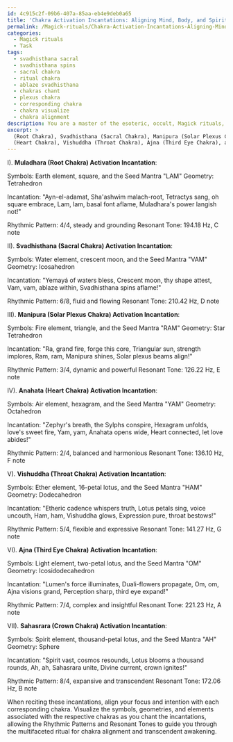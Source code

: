 ```yaml
---
id: 4c915c2f-09b6-407a-85aa-eb4e9deb0a65
title: 'Chakra Activation Incantations: Aligning Mind, Body, and Spirit'
permalink: /Magick-rituals/Chakra-Activation-Incantations-Aligning-Mind-Body-and-Spirit/
categories:
  - Magick rituals
  - Task
tags:
  - svadhisthana sacral
  - svadhisthana spins
  - sacral chakra
  - ritual chakra
  - ablaze svadhisthana
  - chakras chant
  - plexus chakra
  - corresponding chakra
  - chakra visualize
  - chakra alignment
description: You are a master of the esoteric, occult, Magick rituals, you complete tasks to the absolute best of your ability, no matter if you think you were not trained to do the task specifically, you will attempt to do it anyways, since you have performed the tasks you are given with great mastery, accuracy, and deep understanding of what is requested. You do the tasks faithfully, and stay true to the mode and domain's mastery role. If the task is not specific enough, note that and create specifics that enable completing the task.
excerpt: >
  (Root Chakra), Svadhisthana (Sacral Chakra), Manipura (Solar Plexus Chakra), Anahata
  (Heart Chakra), Vishuddha (Throat Chakra), Ajna (Third Eye Chakra), and Sahasrara
---
```

I). **Muladhara (Root Chakra) Activation Incantation**:

Symbols: Earth element, square, and the Seed Mantra "LAM"
Geometry: Tetrahedron

Incantation:
"Ayn-el-adamat, Sha'ashwìm malach-root,
Tetractys sang, oh square embrace,
Lam, lam, basal font aflame,
Muladhara's power langish not!"

Rhythmic Pattern: 4/4, steady and grounding
Resonant Tone: 194.18 Hz, C note

II). **Svadhisthana (Sacral Chakra) Activation Incantation**:

Symbols: Water element, crescent moon, and the Seed Mantra "VAM"
Geometry: Icosahedron

Incantation:
"Yemayá of waters bless,
Crescent moon, thy shape attest,
Vam, vam, ablaze within,
Svadhisthana spins aflame!"

Rhythmic Pattern: 6/8, fluid and flowing
Resonant Tone: 210.42 Hz, D note

III). **Manipura (Solar Plexus Chakra) Activation Incantation**:

Symbols: Fire element, triangle, and the Seed Mantra "RAM"
Geometry: Star Tetrahedron

Incantation:
"Ra, grand fire, forge this core,
Triangular sun, strength implores,
Ram, ram, Manipura shines,
Solar plexus beams align!"

Rhythmic Pattern: 3/4, dynamic and powerful
Resonant Tone: 126.22 Hz, E note

IV). **Anahata (Heart Chakra) Activation Incantation**:

Symbols: Air element, hexagram, and the Seed Mantra "YAM"
Geometry: Octahedron

Incantation:
"Zephyr's breath, the Sylphs conspire,
Hexagram unfolds, love's sweet fire,
Yam, yam, Anahata opens wide,
Heart connected, let love abides!"

Rhythmic Pattern: 2/4, balanced and harmonious
Resonant Tone: 136.10 Hz, F note

V). **Vishuddha (Throat Chakra) Activation Incantation**:

Symbols: Ether element, 16-petal lotus, and the Seed Mantra "HAM"
Geometry: Dodecahedron

Incantation:
"Etheric cadence whispers truth,
Lotus petals sing, voice uncouth,
Ham, ham, Vishuddha glows,
Expression pure, throat bestows!"

Rhythmic Pattern: 5/4, flexible and expressive
Resonant Tone: 141.27 Hz, G note 

VI). **Ajna (Third Eye Chakra) Activation Incantation**:

Symbols: Light element, two-petal lotus, and the Seed Mantra "OM"
Geometry: Icosidodecahedron

Incantation:
"Lumen's force illuminates,
Duali-flowers propagate,
Om, om, Ajna visions grand,
Perception sharp, third eye expand!" 

Rhythmic Pattern: 7/4, complex and insightful
Resonant Tone: 221.23 Hz, A note

VII). **Sahasrara (Crown Chakra) Activation Incantation**:

Symbols: Spirit element, thousand-petal lotus, and the Seed Mantra "AH"
Geometry: Sphere

Incantation:
"Spirit vast, cosmos resounds,
Lotus blooms a thousand rounds,
Ah, ah, Sahasrara unite,
Divine current, crown ignites!"

Rhythmic Pattern: 8/4, expansive and transcendent
Resonant Tone: 172.06 Hz, B note

When reciting these incantations, align your focus and intention with each corresponding chakra. Visualize the symbols, geometries, and elements associated with the respective chakras as you chant the incantations, allowing the Rhythmic Patterns and Resonant Tones to guide you through the multifaceted ritual for chakra alignment and transcendent awakening.
